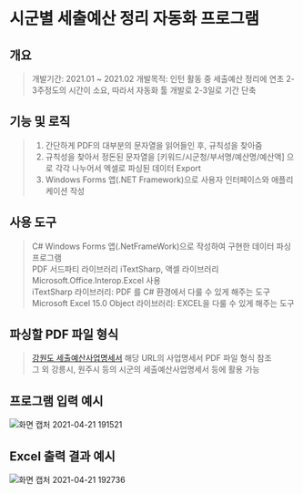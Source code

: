 # 시군별 세출예산 정리 자동화 프로그램

## 개요

> 개발기간: 2021.01 ~ 2021.02
> 개발목적: 인턴 활동 중 세출예산 정리에 연초 2-3주정도의 시간이 소요, 따라서 자동화 툴 개발로 2-3일로 기간 단축

## 기능 및 로직
> 1. 간단하게 PDF의 대부분의 문자열을 읽어들인 후, 규칙성을 찾아줌  
> 2. 규칙성을 찾아서 정돈된 문자열을 [키워드/시군청/부서명/예산명/예산액] 으로 각각 나누어서 엑셀로 파싱된 데이터 Export  
> 3. Windows Forms 앱(.NET Framework)으로 사용자 인터페이스와 애플리케이션 작성

## 사용 도구
> C# Windows Forms 앱(.NetFrameWork)으로 작성하여 구현한 데이터 파싱 프로그램  
> PDF 서드파티 라이브러리 iTextSharp, 액셀 라이브러리 Microsoft.Office.Interop.Excel 사용  
> iTextSharp 라이브러리: PDF 를 C# 환경에서 다룰 수 있게 해주는 도구  
> Microsoft Excel 15.0 Object 라이브러리: EXCEL을 다룰 수 있게 해주는 도구  

## 파싱할 PDF 파일 형식
> [강원도 세출예산사업명세서](http://www.provin.gangwon.kr/gw/portal/sub06_06_07_19) 해당 URL의 사업명세서 PDF 파일 형식 참조  
> 그 외 강릉시, 원주시 등의 시군의 세출예산사업명세서 등에 활용 가능

## 프로그램 입력 예시
![화면 캡처 2021-04-21 191521](https://user-images.githubusercontent.com/70702088/115537622-f6f64300-a2d5-11eb-8825-50529b2541f2.png)

## Excel 출력 결과 예시
![화면 캡처 2021-04-21 192736](https://user-images.githubusercontent.com/70702088/115539223-ac75c600-a2d7-11eb-878f-7cc7ac673bfb.png)

